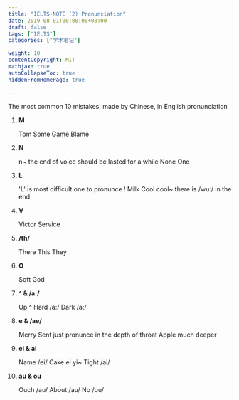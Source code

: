 ```yaml
---
title: "IELTS-NOTE (2) Pronunciation"
date: 2019-08-01T00:00:00+08:00
draft: false
tags: ["IELTS"]
categories: ["学术笔记"]

weight: 10
contentCopyright: MIT
mathjax: true
autoCollapseToc: true
hiddenFromHomePage: true

---
```

The most common 10 mistakes, made by Chinese, in English pronunciation 
<!--more-->

1. **M**

    Tom
    Some
    Game
    Blame

2. **N**

    n~ the end of voice should be lasted for a while
    None
    One

3. **L**

    'L' is most difficult one to pronunce !
    Milk
    Cool cool~ there is /wu:/ in the end

4. **V**

    Victor
    Service

5. **/th/**

    There
    This
    They

6. **O**

    Soft
    God

7. **^ & /a:/**

    Up ^
    Hard /a:/
    Dark /a:/

8. **e & /ae/**

    Merry
    Sent
        just pronunce in the depth of throat
    Apple
        much deeper 

9. **ei & ai**

    Name /ei/
    Cake  ei yi~
    Tight /ai/

10. **au & ou**

    Ouch /au/
    About /au/ 
    No /ou/
